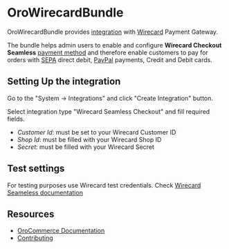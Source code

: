 # OroWirecardBundle

OroWirecardBundle provides [integration](https://github.com/oroinc/platform/tree/master/src/Oro/Bundle/IntegrationBundle) with [Wirecard](https://www.wirecard.com/) Payment Gateway.

The bundle helps admin users to enable and configure **Wirecard Checkout Seamless** [payment method](https://github.com/oroinc/orocommerce/tree/master/src/Oro/Bundle/PaymentBundle) and therefore enable customers to pay for orders with [SEPA](https://en.wikipedia.org/wiki/Single_Euro_Payments_Area) direct debit, [PayPal](https://www.paypal.com/) payments, Credit and Debit cards.

## Setting Up the integration

Go to the "System -> Integrations" and click "Create Integration" button.

Select integration type "Wirecard Seamless Checkout" and fill required fields.
 
 - *Customer Id*: must be set to your Wirecard Customer ID 
 - *Shop Id*: must be filled with your Wirecard Shop ID
 - *Secret*: must be filled with your Wirecard Secret
 
## Test settings

For testing purposes use Wirecard test credentials. Check [Wirecard Seameless documentation](https://guides.wirecard.at/wcs:start)

Resources
---------

  * [OroCommerce Documentation](https://doc.oroinc.com)
  * [Contributing](https://doc.oroinc.com/community/contribute/)
